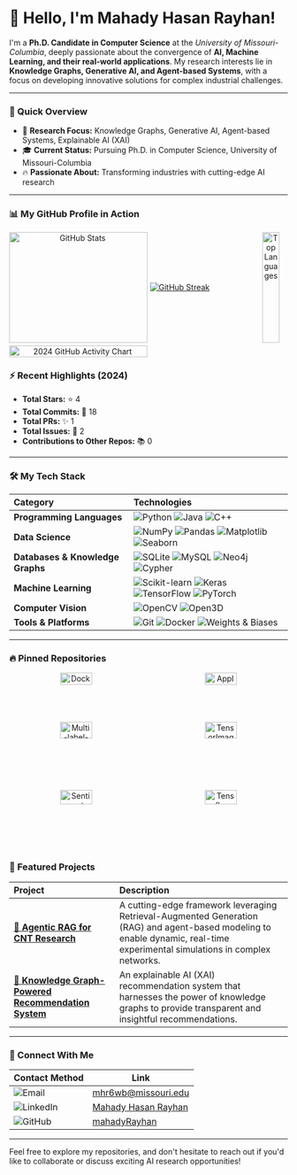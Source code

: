 # 👋 Hello, I'm Mahady Hasan Rayhan!

I'm a **Ph.D. Candidate in Computer Science** at the *University of Missouri-Columbia*, deeply passionate about the convergence of **AI, Machine Learning, and their real-world applications**. My research interests lie in **Knowledge Graphs, Generative AI, and Agent-based Systems**, with a focus on developing innovative solutions for complex industrial challenges.

---

### 🚀 Quick Overview

*   🎯 **Research Focus:**  Knowledge Graphs, Generative AI, Agent-based Systems, Explainable AI (XAI)
*   🎓 **Current Status:** Pursuing Ph.D. in Computer Science, University of Missouri-Columbia
*   🔥 **Passionate About:** Transforming industries with cutting-edge AI research

---

### 📊 My GitHub Profile in Action

<div align="center" style="display: grid; grid-template-columns: repeat(2, 1fr); grid-gap: 5px;">

  <div>
    <a href="https://github.com/mahadyRayhan">
      <img src="https://github-readme-stats-sigma-five.vercel.app/api?username=mahadyRayhan&show_icons=true&theme=radical&count_private=true&bg_color=181818&title_color=27AE60&text_color=FFFFFF&icon_color=27AE60&border_color=44475A" alt="GitHub Stats" style="width: 100%; max-width: 445px; height: auto;"/>
    </a>
  </div>

  <div style="display: flex; justify-content: space-between; align-items: center;">
    <a href="https://github.com/mahadyRayhan">
<!--       <img src="https://github-readme-streak-stats.herokuapp.com/?user=mahadyRayhan&theme=radical&background=181818&currStreakNum=FFFFFF&sideNums=FFFFFF&currStreakLabel=27AE60&sideLabels=FFFFFF&dates=FFFFFF&fire=27AE60&ring=27AE60&border=FFFFFF" alt="GitHub Streak" style="width: 49%; height: 200px; object-fit: cover;"/> -->
      <img src="https://streak-stats.demolab.com/?user=mahadyRayhan&theme=radical" alt="GitHub Streak"/>
    </a>
    <a href="https://github.com/mahadyRayhan" style="display: flex; justify-content: flex-end;">
      <img src="https://github-readme-stats.vercel.app/api/top-langs/?username=mahadyRayhan&layout=compact&theme=radical&bg_color=181818&title_color=27AE60&text_color=FFFFFF" alt="Top Languages" style="width: 50%; height: 200px; object-fit: cover;"/>
    </a>
  </div>

  <div>
    <a href="https://github.com/mahadyRayhan">
      <img src="https://ghchart.rshah.org/27AE60/mahadyRayhan" alt="2024 GitHub Activity Chart" style="width: 100%; max-width: 445px; height: auto;"/>
    </a>
  </div>

</div>



### ⚡ Recent Highlights (2024)

*   **Total Stars:** ⭐ 4
*   **Total Commits:** 🔄 18
*   **Total PRs:** ✨ 1
*   **Total Issues:** 🐛 2
*   **Contributions to Other Repos:** 📚 0

---

### 🛠️ My Tech Stack

| Category                      | Technologies                                                                                                                                                                                                                                                                                                              |
| :---------------------------- | :------------------------------------------------------------------------------------------------------------------------------------------------------------------------------------------------------------------------------------------------------------------------------------------------------------------------ |
| **Programming Languages**     | <img alt="Python" src="https://img.shields.io/badge/-Python-3776AB?style=flat-square&logo=python&logoColor=white"> <img alt="Java" src="https://img.shields.io/badge/-Java-007396?style=flat-square&logo=java&logoColor=white"> <img alt="C++" src="https://img.shields.io/badge/-C++-00599C?style=flat-square&logo=c%2B%2B&logoColor=white"> |
| **Data Science**              | <img alt="NumPy" src="https://img.shields.io/badge/-NumPy-013243?style=flat-square&logo=numpy&logoColor=white"> <img alt="Pandas" src="https://img.shields.io/badge/-Pandas-150458?style=flat-square&logo=pandas&logoColor=white"> <img alt="Matplotlib" src="https://img.shields.io/badge/-Matplotlib-3776AB?style=flat-square"> <img alt="Seaborn" src="https://img.shields.io/badge/-Seaborn-3776AB?style=flat-square">                                    |
| **Databases & Knowledge Graphs**      | <img alt="SQLite" src="https://img.shields.io/badge/-SQLite-003B57?style=flat-square&logo=sqlite&logoColor=white"> <img alt="MySQL" src="https://img.shields.io/badge/-MySQL-4479A1?style=flat-square&logo=mysql&logoColor=white"> <img alt="Neo4j" src="https://img.shields.io/badge/-Neo4j-018CA4?style=flat-square&logo=neo4j&logoColor=white"> <img alt="Cypher" src="https://img.shields.io/badge/-Cypher-3776AB?style=flat-square">   |
| **Machine Learning**           | <img alt="Scikit-learn" src="https://img.shields.io/badge/-Scikit--learn-F7931E?style=flat-square&logo=scikit-learn&logoColor=white"> <img alt="Keras" src="https://img.shields.io/badge/-Keras-D00000?style=flat-square&logo=keras&logoColor=white"> <img alt="TensorFlow" src="https://img.shields.io/badge/-TensorFlow-FF6F00?style=flat-square&logo=tensorflow&logoColor=white"> <img alt="PyTorch" src="https://img.shields.io/badge/-PyTorch-EE4C2C?style=flat-square&logo=pytorch&logoColor=white"> |
| **Computer Vision**            | <img alt="OpenCV" src="https://img.shields.io/badge/-OpenCV-5C3EE8?style=flat-square&logo=opencv&logoColor=white"> <img alt="Open3D" src="https://img.shields.io/badge/-Open3D-3776AB?style=flat-square">                                                                                                                         |
| **Tools & Platforms**         | <img alt="Git" src="https://img.shields.io/badge/-Git-F05032?style=flat-square&logo=git&logoColor=white"> <img alt="Docker" src="https://img.shields.io/badge/-Docker-2496ED?style=flat-square&logo=docker&logoColor=white"> <img alt="Weights & Biases" src="https://img.shields.io/badge/-Weights%20&%20Biases-FFBE00?style=flat-square&logo=WeightsAndBiases&logoColor=black">                                                                                                           |

---

### 🔥 Pinned Repositories

<div align="center">
  <!-- Row 1 -->
  <div style="display: flex; justify-content: space-between; width: 100%;">
    <a href="https://github.com/mahadyRayhan/Docker_ML_webapp" style="width: 48%;">
      <img src="https://github-readme-stats.vercel.app/api/pin/?username=mahadyRayhan&repo=Docker_ML_webapp&theme=radical" alt="Docker_ML_webapp" style="width: 49%;"/>
    </a>
    <a href="https://github.com/mahadyRayhan/AppImage-linux-executable" style="width: 48%;">
      <img src="https://github-readme-stats.vercel.app/api/pin/?username=mahadyRayhan&repo=AppImage-linux-executable&theme=radical" alt="AppImage-linux-executable" style="width: 49%;"/>
    </a>
  </div>

  <!-- Row 2 -->
  <div style="display: flex; justify-content: space-between; width: 100%;">
    <a href="https://github.com/mahadyRayhan/Multi-label-Model-vs-Multi-output-model" style="width: 48%;">
      <img src="https://github-readme-stats.vercel.app/api/pin/?username=mahadyRayhan&repo=Multi-label-Model-vs-Multi-output-model&theme=radical" alt="Multi-label-Model-vs-Multi-output-model" style="width: 49%;"/>
    </a>
    <a href="https://github.com/mahadyRayhan/TensorImageClassification" style="width: 48%;">
      <img src="https://github-readme-stats.vercel.app/api/pin/?username=mahadyRayhan&repo=TensorImageClassification&theme=radical" alt="TensorImageClassification" style="width: 49%;"/>
    </a>
  </div>

  <!-- Row 3 -->
  <div style="display: flex; justify-content: space-between; width: 100%;">
    <a href="https://github.com/mahadyRayhan/Sentiment-Analysis-Web-App" style="width: 48%;">
      <img src="https://github-readme-stats.vercel.app/api/pin/?username=mahadyRayhan&repo=Sentiment-Analysis-Web-App&theme=radical" alt="Sentiment-Analysis-Web-App" style="width: 49%;"/>
    </a>
    <a href="https://github.com/mahadyRayhan/Tensorflow-2-Object-Detection" style="width: 48%;">
      <img src="https://github-readme-stats.vercel.app/api/pin/?username=mahadyRayhan&repo=Tensorflow-2-Object-Detection&theme=radical" alt="Tensorflow-2-Object-Detection" style="width: 49%;"/>
    </a>
  </div>
</div>



### 🌟 Featured Projects

| Project                                                     | Description                                                                  |
| :---------------------------------------------------------- | :--------------------------------------------------------------------------- |
| [🔗 **Agentic RAG for CNT Research**](link-to-your-project) | A cutting-edge framework leveraging Retrieval-Augmented Generation (RAG) and agent-based modeling to enable dynamic, real-time experimental simulations in complex networks. |
| [🔗 **Knowledge Graph-Powered Recommendation System**](link-to-your-project) | An explainable AI (XAI) recommendation system that harnesses the power of knowledge graphs to provide transparent and insightful recommendations.               |

---

### 📩 Connect With Me  

| **Contact Method** | **Link** |
|--------------------|----------|
| <div align="left" style="display: flex; align-items: center;">![Email](https://img.shields.io/badge/Email-D14836?style=flat-square&logo=gmail&logoColor=white)</div> | <div align="left" style="display: flex; align-items: center;">[mhr6wb@missouri.edu](mailto:mhr6wb@missouri.edu)</div> |
| <div align="left" style="display: flex; align-items: center;">![LinkedIn](https://img.shields.io/badge/LinkedIn-0077B5?style=flat-square&logo=linkedin&logoColor=white)</div> | <div align="left" style="display: flex; align-items: center;">[Mahady Hasan Rayhan](https://www.linkedin.com/in/mahadyhasanrayhan/)</div> |
| <div align="left" style="display: flex; align-items: center;">![GitHub](https://img.shields.io/badge/GitHub-181717?style=flat-square&logo=github&logoColor=white)</div> | <div align="left" style="display: flex; align-items: center;">[mahadyRayhan](https://github.com/mahadyRayhan)</div> |
---

Feel free to explore my repositories, and don't hesitate to reach out if you'd like to collaborate or discuss exciting AI research opportunities!

